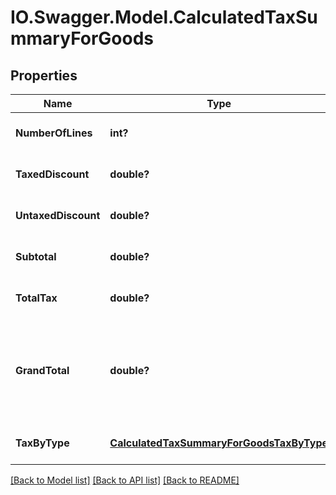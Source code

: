 # IO.Swagger.Model.CalculatedTaxSummaryForGoods
## Properties

Name | Type | Description | Notes
------------ | ------------- | ------------- | -------------
**NumberOfLines** | **int?** | Count of lines | [optional] [default to null]
**TaxedDiscount** | **double?** | sum of all line taxed discounts | [optional] [default to null]
**UntaxedDiscount** | **double?** | sum of all line untaxed discounts | [optional] [default to null]
**Subtotal** | **double?** | sum of all line lineAmount attribute | [optional] [default to null]
**TotalTax** | **double?** | sum of all line tax attribute | [optional] [default to null]
**GrandTotal** | **double?** | sum of all line lineAmount attribute + sum of all line tax attribute not VAT - sum of all line lineTaxedDiscount attribute | [optional] [default to null]
**TaxByType** | [**CalculatedTaxSummaryForGoodsTaxByType**](CalculatedTaxSummaryForGoodsTaxByType.md) |  | [optional] [default to null]

[[Back to Model list]](../README.md#documentation-for-models) [[Back to API list]](../README.md#documentation-for-api-endpoints) [[Back to README]](../README.md)

